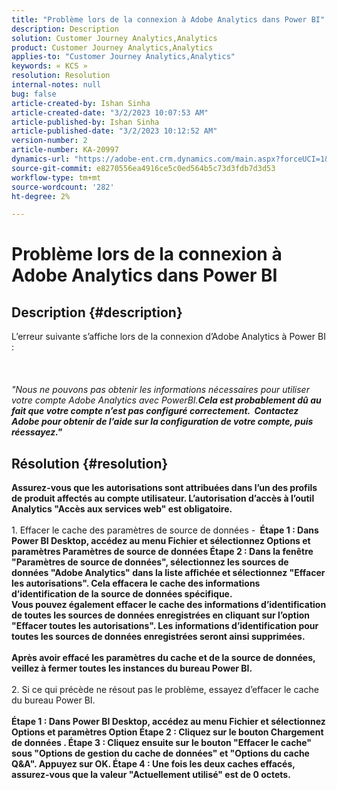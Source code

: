 ```yaml
---
title: "Problème lors de la connexion à Adobe Analytics dans Power BI"
description: Description
solution: Customer Journey Analytics,Analytics
product: Customer Journey Analytics,Analytics
applies-to: "Customer Journey Analytics,Analytics"
keywords: « KCS »
resolution: Resolution
internal-notes: null
bug: false
article-created-by: Ishan Sinha
article-created-date: "3/2/2023 10:07:53 AM"
article-published-by: Ishan Sinha
article-published-date: "3/2/2023 10:12:52 AM"
version-number: 2
article-number: KA-20997
dynamics-url: "https://adobe-ent.crm.dynamics.com/main.aspx?forceUCI=1&pagetype=entityrecord&etn=knowledgearticle&id=a0275516-e2b8-ed11-83fe-6045bd0065f9"
source-git-commit: e8270556ea4916ce5c0ed564b5c73d3fdb7d3d53
workflow-type: tm+mt
source-wordcount: '282'
ht-degree: 2%

---
```


# Problème lors de la connexion à Adobe Analytics dans Power BI

## Description {#description}

L’erreur suivante s’affiche lors de la connexion d’Adobe Analytics à Power BI :<br><br> <br><br>*&quot;Nous ne pouvons pas obtenir les informations nécessaires pour utiliser votre compte Adobe Analytics avec PowerBI.<b>Cela est probablement dû au fait que votre compte n’est pas configuré correctement.  Contactez Adobe pour obtenir de l’aide sur la configuration de votre compte, puis réessayez.&quot;*

## Résolution {#resolution}

Assurez-vous que les autorisations sont attribuées dans l’un des profils de produit affectés au compte utilisateur. L’autorisation d’accès à l’outil Analytics &quot;Accès aux services web&quot; est obligatoire.<br> <br></b>1. Effacer le cache des paramètres de source de données - <b>
Étape 1 : Dans Power BI Desktop, accédez au menu Fichier et sélectionnez Options et paramètres Paramètres de source de données Étape 2 : Dans la fenêtre &quot;Paramètres de source de données&quot;, sélectionnez les sources de données &quot;Adobe Analytics&quot; dans la liste affichée et sélectionnez &quot;Effacer les autorisations&quot;. Cela effacera le cache des informations d’identification de la source de données spécifique.<br>
Vous pouvez également effacer le cache des informations d’identification de toutes les sources de données enregistrées en cliquant sur l’option &quot;Effacer toutes les autorisations&quot;. Les informations d’identification pour toutes les sources de données enregistrées seront ainsi supprimées.<br> <br>Après avoir effacé les paramètres du cache et de la source de données, veillez à fermer toutes les instances du bureau Power BI.<br> <br></b>2. Si ce qui précède ne résout pas le problème, essayez d’effacer le cache du bureau Power BI.<b><br> <br>Étape 1 : Dans Power BI Desktop, accédez au menu Fichier et sélectionnez Options et paramètres Option Étape 2 : Cliquez sur le bouton Chargement de données .
Étape 3 : Cliquez ensuite sur le bouton &quot;Effacer le cache&quot; sous &quot;Options de gestion du cache de données&quot; et &quot;Options du cache Q&amp;A&quot;. Appuyez sur OK.
Étape 4 : Une fois les deux caches effacés, assurez-vous que la valeur &quot;Actuellement utilisé&quot; est de 0 octets.<br>



